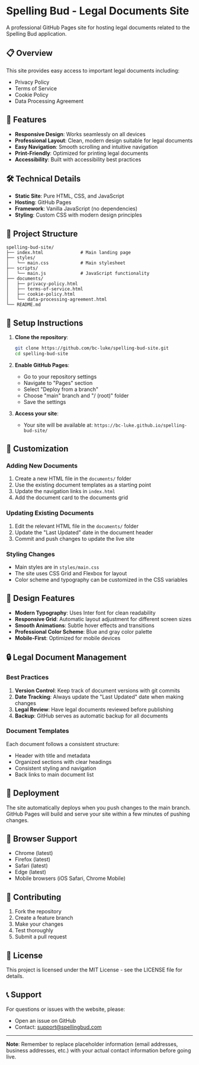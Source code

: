 # Spelling Bud - Legal Documents Site

A professional GitHub Pages site for hosting legal documents related to the Spelling Bud application.

## 📋 Overview

This site provides easy access to important legal documents including:
- Privacy Policy
- Terms of Service
- Cookie Policy
- Data Processing Agreement

## 🚀 Features

- **Responsive Design**: Works seamlessly on all devices
- **Professional Layout**: Clean, modern design suitable for legal documents
- **Easy Navigation**: Smooth scrolling and intuitive navigation
- **Print-Friendly**: Optimized for printing legal documents
- **Accessibility**: Built with accessibility best practices

## 🛠️ Technical Details

- **Static Site**: Pure HTML, CSS, and JavaScript
- **Hosting**: GitHub Pages
- **Framework**: Vanilla JavaScript (no dependencies)
- **Styling**: Custom CSS with modern design principles

## 📁 Project Structure

```
spelling-bud-site/
├── index.html              # Main landing page
├── styles/
│   └── main.css            # Main stylesheet
├── scripts/
│   └── main.js             # JavaScript functionality
├── documents/
│   ├── privacy-policy.html
│   ├── terms-of-service.html
│   ├── cookie-policy.html
│   └── data-processing-agreement.html
└── README.md
```

## 🔧 Setup Instructions

1. **Clone the repository**:
   ```bash
   git clone https://github.com/bc-luke/spelling-bud-site.git
   cd spelling-bud-site
   ```

2. **Enable GitHub Pages**:
   - Go to your repository settings
   - Navigate to "Pages" section
   - Select "Deploy from a branch"
   - Choose "main" branch and "/ (root)" folder
   - Save the settings

3. **Access your site**:
   - Your site will be available at: `https://bc-luke.github.io/spelling-bud-site/`

## 📝 Customization

### Adding New Documents

1. Create a new HTML file in the `documents/` folder
2. Use the existing document templates as a starting point
3. Update the navigation links in `index.html`
4. Add the document card to the documents grid

### Updating Existing Documents

1. Edit the relevant HTML file in the `documents/` folder
2. Update the "Last Updated" date in the document header
3. Commit and push changes to update the live site

### Styling Changes

- Main styles are in `styles/main.css`
- The site uses CSS Grid and Flexbox for layout
- Color scheme and typography can be customized in the CSS variables

## 🎨 Design Features

- **Modern Typography**: Uses Inter font for clean readability
- **Responsive Grid**: Automatic layout adjustment for different screen sizes
- **Smooth Animations**: Subtle hover effects and transitions
- **Professional Color Scheme**: Blue and gray color palette
- **Mobile-First**: Optimized for mobile devices

## 🔒 Legal Document Management

### Best Practices

1. **Version Control**: Keep track of document versions with git commits
2. **Date Tracking**: Always update the "Last Updated" date when making changes
3. **Legal Review**: Have legal documents reviewed before publishing
4. **Backup**: GitHub serves as automatic backup for all documents

### Document Templates

Each document follows a consistent structure:
- Header with title and metadata
- Organized sections with clear headings
- Consistent styling and navigation
- Back links to main document list

## 🚀 Deployment

The site automatically deploys when you push changes to the main branch. GitHub Pages will build and serve your site within a few minutes of pushing changes.

## 📱 Browser Support

- Chrome (latest)
- Firefox (latest)
- Safari (latest)
- Edge (latest)
- Mobile browsers (iOS Safari, Chrome Mobile)

## 🤝 Contributing

1. Fork the repository
2. Create a feature branch
3. Make your changes
4. Test thoroughly
5. Submit a pull request

## 📄 License

This project is licensed under the MIT License - see the LICENSE file for details.

## 📞 Support

For questions or issues with the website, please:
- Open an issue on GitHub
- Contact: support@spellingbud.com

---

**Note**: Remember to replace placeholder information (email addresses, business addresses, etc.) with your actual contact information before going live.
